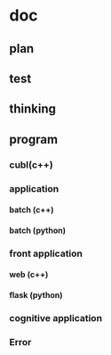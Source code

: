 # doc
## plan 
## test
## thinking 
## program
### cubl(c++)
### application 
#### batch (c++)
#### batch (python) 
### front application 
#### web   (c++)
#### flask (python)
### cognitive application 
### Error  
